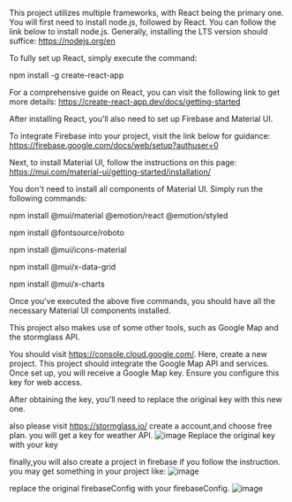 This project utilizes multiple frameworks, with React being the primary one. You will first need to install node.js, followed by React.
You can follow the link below to install node.js. Generally, installing the LTS version should suffice:
https://nodejs.org/en

To fully set up React, simply execute the command:

npm install -g create-react-app

For a comprehensive guide on React, you can visit the following link to get more details:
https://create-react-app.dev/docs/getting-started

After installing React, you'll also need to set up Firebase and Material UI.

To integrate Firebase into your project, visit the link below for guidance:
https://firebase.google.com/docs/web/setup?authuser=0

Next, to install Material UI, follow the instructions on this page:
https://mui.com/material-ui/getting-started/installation/

You don't need to install all components of Material UI. Simply run the following commands:

npm install @mui/material @emotion/react @emotion/styled

npm install @fontsource/roboto

npm install @mui/icons-material

npm install @mui/x-data-grid

npm install @mui/x-charts

Once you've executed the above five commands, you should have all the necessary Material UI components installed.

This project also makes use of some other tools, such as Google Map and the stormglass API.

You should visit https://console.cloud.google.com/. Here, create a new project. This project should integrate the Google Map API and services. Once set up, you will receive a Google Map key. Ensure you configure this key for web access.

After obtaining the key, you'll need to replace the original key with this new one.

also please visit https://stormglass.io/
create a account,and choose free plan. you will get a key for weather API.
![image](https://github.com/shiweihu/SADivingClient/assets/13948493/c8395a20-d8da-4953-9e28-5eef174dbf5c)
Replace the original key with your key

finally,you will also create a project in firebase if you follow the instruction.
you may get something in your project like:
![image](https://github.com/shiweihu/SADivingClient/assets/13948493/1855dd3f-4b46-419b-ad64-fcbfa36a9819)

replace the original firebaseConfig with your firebaseConfig.
![image](https://github.com/shiweihu/SADivingClient/assets/13948493/12e10150-8b0b-4845-a75c-4d1ce88bb082)




